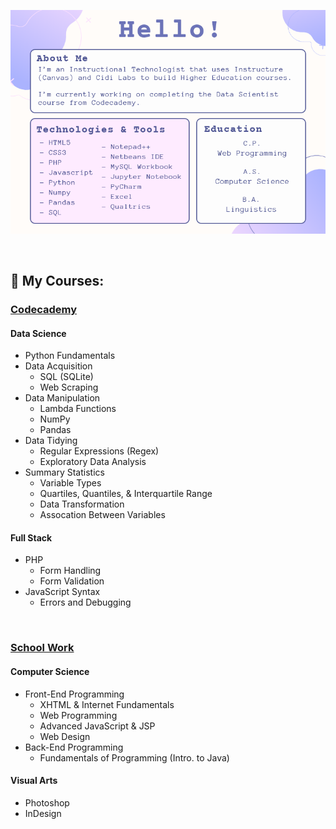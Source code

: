 
<p align="center">
    <img src="https://github.com/jeyla380/jeyla380/blob/main/images/hellopage.png">
</p>


<br>

## 🎀 My Courses:

### [Codecademy](https://github.com/jeyla380/codecademy_projects)
#### Data Science
- Python Fundamentals
- Data Acquisition
    - SQL (SQLite)
    - Web Scraping
- Data Manipulation
    - Lambda Functions
    - NumPy
    - Pandas
- Data Tidying
    - Regular Expressions (Regex)
    - Exploratory Data Analysis
- Summary Statistics
    - Variable Types
    - Quartiles, Quantiles, & Interquartile Range
    - Data Transformation
    - Assocation Between Variables

#### Full Stack
- PHP
    - Form Handling 
    - Form Validation
- JavaScript Syntax
    - Errors and Debugging

<br>

### [School Work](https://github.com/jeyla380/school_work)
#### Computer Science
- Front-End Programming
    - XHTML & Internet Fundamentals 
    - Web Programming
    - Advanced JavaScript & JSP
    - Web Design
- Back-End Programming
    - Fundamentals of Programming (Intro. to Java)   

#### Visual Arts
- Photoshop
- InDesign 




<!---

## 🎀 Projects:
  
| [Codecademy](https://github.com/jeyla380/codecademy_projects) | School Work
|:--------:| :--------:|
| [Data Science](https://github.com/jeyla380/codecademy_projects/tree/main/datascience) | ... |

## 📫 Get In Touch
| LinkedIn | Email
| :--------: | :--------: |
| <a href="https://www.linkedin.com/in/jessemy-lake-054140142/"><img src="https://github.com/jeyla380/jeyla380/blob/main/images/linkedin_icon.png"></a> | jeyla.380@gmail.com |




## 🎀 What I'm Learning:
  
| [Codecademy](https://github.com/jeyla380/codecademy_projects) | 
|:--------:|
| [Data Science](https://github.com/jeyla380/codecademy_projects/tree/main/datascience) | 


![](https://github.com/jeyla380/jeyla380/blob/main/images/banner.png)

<h1 align="center">✨ Hello! ✨</h1>
<p align="center">Learning to code since 2019!</p>

<br>
<br>



## 📖 Education
- Earned a Bachelor's of Linguistics in May of 2016.
- Completed a Computer Science Associate's Degree in August of 2020.
- Recieved a Web Programming Certificate in December of 2020.


<br>



## 💻 Technologies & Tools


<a href="https://www.buymeacoffee.com/roniemartinez" target="_blank"><img src="https://cdn.buymeacoffee.com/buttons/default-orange.png" alt="Buy Me A Coffee" height="41" width="174"></a>








  
  



🖋️

🎀
- 👀 I’m interested in ...
- 📫 How to reach me ...
🌱
 ## 📚 School Work:
xemycutiex/xemycutiex is a ✨ special ✨ repository because its `README.md` (this file) appears on your GitHub profile.
You can click the Preview link to take a look at your changes.

![](https://github.com/xemycutiex/xemycutiex/blob/main/images/banner.png)

## 🖋️ Projects:
  
| [Codecademy](https://github.com/jeyla380/codecademy_projects) | 
|:--------:|
| [Data Science](https://github.com/jeyla380/codecademy_projects/tree/main/datascience) | 


  <br>
--->
